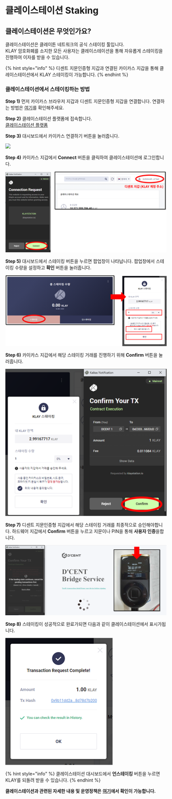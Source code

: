 # 클레이스테이션 Staking

## 클레이스테이션은 무엇인가요?

클레이스테이션은 클레이튼 네트워크의 공식 스테이킹 툴입니다.\
KLAY 암호화폐를 소지한 모든 사용자는 클레이스테이션을 통해 자유롭게 스테이킹을 진행하여 이자를 받을 수 있습니다.&#x20;

{% hint style="info" %}
디센트 지문인증형 지갑과 연결된 카이카스 지갑을 통해 클레이스테이션에서  KLAY 스테이킹이 가능합니다.&#x20;
{% endhint %}

### 클레이스테이션에서 스테이킹하는 방법&#x20;

**Step 1)** 먼저 카이카스 브라우저 지갑과 디센트 지문인증형 지갑을 연결합니다. 연결하는 방법은 [여기](https://userguide.dcentwallet.com/v/kr/external-service/kaikas)를 확인해주세요.

**Step 2)** 클레이스테이션 플랫폼에 접속합니다.\
[클레이스테이션 플랫폼](https://klaystation.io/dashboard)

**Step 3)** 대시보드에서 카이카스 연결하기 버튼을 눌러줍니다.

![](../.gitbook/assets/klaystation-2\_kr.png)

**Step 4)** 카이카스 지갑에서 **Connect** 버튼을 클릭하여 클레이스테이션에 로그인합니다.&#x20;

![](../.gitbook/assets/klaystation-4.png)

**Step 5)** 대시보드에서 스테이킹 버튼을 누르면 팝업창이 나타납니다. 팝업창에서 스테이킹 수량을 설정하고 **확인** 버튼을 눌러줍니다.

![](<../.gitbook/assets/klaystation-6 (1).png>)

**Step 6)** 카이카스 지갑에서 해당 스테이킹 거래를 진행하기 위해 **Confirm** 버튼을 눌러줍니다.

![](../.gitbook/assets/klaystation-8.png)

**Step 7)** 디센트 지문인증형 지갑에서 해당 스테이킹 거래를 최종적으로 승인해야합니다. 하드웨어 지갑에서 **Confirm** 버튼을 누르고 지문이나 PIN을 통해 **사용자 인증**을합니다. &#x20;

![](../.gitbook/assets/klaystation-9.png)

**Step 8)** 스테이킹이 성공적으로 완료가되면 다음과 같이 클레이스테이션에서 표시가됩니다.

![](../.gitbook/assets/klaystation-10.png)

{% hint style="info" %}
클레이스테이션 대시보드에서 **언스테이킹** 버튼을 누르면 KLAY를 되돌려 받을 수 있습니다.  &#x20;
{% endhint %}

**클레이스테이션과 관련된 자세한 내용 및 운영정책은** [**여기**](https://klaystation.io/)**에서 확인이 가능합니다.**
